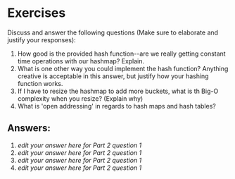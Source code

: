 # Exercises

Discuss and answer the following questions (Make sure to elaborate and justify your responses):

1. How good is the provided hash function--are we really getting constant time operations with our hashmap? Explain.
2. What is one other way you could implement the hash function? Anything creative is acceptable in this answer, but justify how your hashing function works.
3. If I have to resize the hashmap to add more buckets, what is th Big-O complexity when you resize? (Explain why)
4. What is 'open addressing' in regards to hash maps and hash tables?

## Answers:

1. *edit your answer here for Part 2 question 1*
2. *edit your answer here for Part 2 question 1*
3. *edit your answer here for Part 2 question 1*
4. *edit your answer here for Part 2 question 1*


